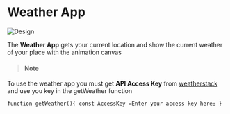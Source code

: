 # Weather App

![Design]()

The **Weather App** gets your current location and show the current weather of your place with the animation canvas

> #### Note

To use the weather app you must get **API Access Key** from [weatherstack](https://weatherstack.com/) and use you key in the getWeather function

`function getWeather(){ const AccessKey =Enter your access key here; }`
